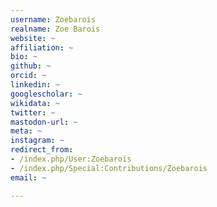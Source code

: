 ```yaml
---
username: Zoebarois
realname: Zoe Barois
website: ~
affiliation: ~
bio: ~
github: ~
orcid: ~
linkedin: ~
googlescholar: ~
wikidata: ~
twitter: ~
mastodon-url: ~
meta: ~
instagram: ~
redirect_from:
- /index.php/User:Zoebarois
- /index.php/Special:Contributions/Zoebarois
email: ~

---
```

